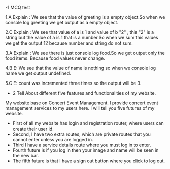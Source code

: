 -1 MCQ test

1.A
Explain : We see that  the value of greeting  is a empty object.So when we console log greeting we get output as a empty object.

2.C
Explain : We see that value of a is 1 and value of b "2" , this "2" is a string but the value of a is 1 that is a number.So when we sum this values we get the output 12 because number and string do not sum.

3.A
Explain : We see there is just console log food.So we get output only the food items. Because food values never change.

4.B
E: We see that the value of name is nothing so when we console log name we get output undefined.

5.C
E: count was incremented three times so the output will be 3.




- 2 Tell About  different five features and functionalities of my website.

My website base on Concert Event Management. I provide concert event management services to my users here. I will tell you five futures of my website.
- First of all my website has login and registration router, where users can create their user id.
- Second, I have two extra routes, which are private routes that you cannot enter unless you are logged in.
- Third I have a service details route where you must log in to enter. 
- Fourth future is if you log in then your image and name will be seen in the new bar. 
- The fifth future is that I have a sign out button where you click to log out.

